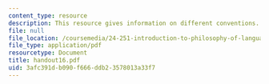 ```yaml
---
content_type: resource
description: This resource gives information on different conventions.
file: null
file_location: /coursemedia/24-251-introduction-to-philosophy-of-language-spring-2005/3afc391db090f666ddb23578013a33f7_handout16.pdf
file_type: application/pdf
resourcetype: Document
title: handout16.pdf
uid: 3afc391d-b090-f666-ddb2-3578013a33f7
---
```

